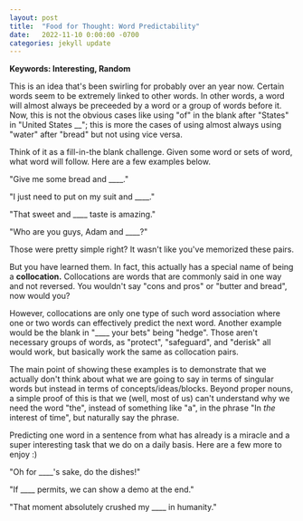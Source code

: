 ```yaml
---
layout: post
title:  "Food for Thought: Word Predictability" 
date:   2022-11-10 0:00:00 -0700
categories: jekyll update
---
```

<script src="https://cdn.mathjax.org/mathjax/latest/MathJax.js?config=TeX-AMS-MML_HTMLorMML" type="text/javascript"></script>

**Keywords: Interesting, Random** 

This is an idea that's been swirling for probably over an year now. Certain words seem to be extremely linked to other words. In other words, a word will almost always be preceeded by a word or a group of words before it. Now, this is not the obvious cases like using "of" in the blank after "States" in "United States __"; this is more the cases of using almost always using "water" after "bread" but not using vice versa. 

Think of it as a fill-in-the blank challenge. Given some word or sets of word, what word will follow. Here are a few examples below. 

"Give me some bread and ____." 

"I just need to put on my suit and ____." 

"That sweet and ____ taste is amazing." 

"Who are you guys, Adam and ____?"

Those were pretty simple right? It wasn't like you've memorized these pairs. 

But you have learned them. In fact, this actually has a special name of being a **collocation.** Collocations are words that are commonly said in one way and not reversed. You wouldn't say "cons and pros" or "butter and bread", now would you? 

However, collocations are only one type of such word association where one or two words can effectively predict the next word. Another example would be the blank in "____ your bets" being "hedge". Those aren't necessary groups of words, as "protect", "safeguard", and "derisk" all would work, but basically work the same as collocation pairs. 

The main point of showing these examples is to demonstrate that we actually don't think about what we are going to say in terms of singular words but instead in terms of concepts/ideas/blocks. Beyond proper nouns, a simple proof of this is that we (well, most of us) can't understand why we need the word "the", instead of something like "a", in the phrase "In *the* interest of time", but naturally say the phrase. 

Predicting one word in a sentence from what has already is a miracle and a super interesting task that we do on a daily basis. Here are a few more to enjoy :)

"Oh for ____'s sake, do the dishes!"

"If ____ permits, we can show a demo at the end." 

"That moment absolutely crushed my ____ in humanity." 

